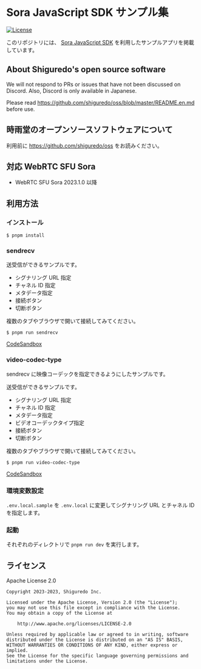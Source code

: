 # Sora JavaScript SDK サンプル集

[![License](https://img.shields.io/badge/License-Apache%202.0-blue.svg)](https://opensource.org/licenses/Apache-2.0)

このリポジトリには、 [Sora JavaScript SDK](https://github.com/shiguredo/sora-js-sdk) を利用したサンプルアプリを掲載しています。

## About Shiguredo's open source software

We will not respond to PRs or issues that have not been discussed on Discord. Also, Discord is only available in Japanese.

Please read https://github.com/shiguredo/oss/blob/master/README.en.md before use.

## 時雨堂のオープンソースソフトウェアについて

利用前に https://github.com/shiguredo/oss をお読みください。

## 対応 WebRTC SFU Sora

- WebRTC SFU Sora 2023.1.0 以降

## 利用方法

### インストール

```console
$ pnpm install
```

### sendrecv

送受信ができるサンプルです。

- シグナリング URL 指定
- チャネル ID 指定
- メタデータ指定
- 接続ボタン
- 切断ボタン

複数のタブやブラウザで開いて接続してみてください。

```console
$ pnpm run sendrecv
```

[CodeSandbox](https://codesandbox.io/p/github/shiguredo/sora-js-sdk-samples/codesandbox/sendrecv)

### video-codec-type

sendrecv に映像コーデックを指定できるようにしたサンプルです。

送受信ができるサンプルです。

- シグナリング URL 指定
- チャネル ID 指定
- メタデータ指定
- ビデオコーデックタイプ指定
- 接続ボタン
- 切断ボタン

複数のタブやブラウザで開いて接続してみてください。

```
$ pnpm run video-codec-type
```

[CodeSandbox](https://codesandbox.io/p/github/shiguredo/sora-js-sdk-samples/codesandbox/video-codec-type)

### 環境変数設定

`.env.local.sample` を `.env.local` に変更してシグナリング URL とチャネル ID を指定します。

### 起動

それぞれのディレクトリで `pnpm run dev` を実行します。

## ライセンス

Apache License 2.0

```
Copyright 2023-2023, Shiguredo Inc.

Licensed under the Apache License, Version 2.0 (the "License");
you may not use this file except in compliance with the License.
You may obtain a copy of the License at

    http://www.apache.org/licenses/LICENSE-2.0

Unless required by applicable law or agreed to in writing, software
distributed under the License is distributed on an "AS IS" BASIS,
WITHOUT WARRANTIES OR CONDITIONS OF ANY KIND, either express or implied.
See the License for the specific language governing permissions and
limitations under the License.
```
